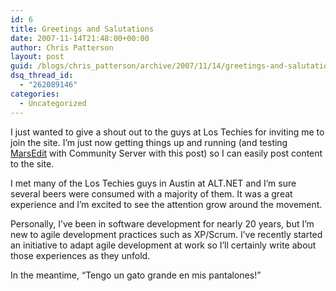```yaml
---
id: 6
title: Greetings and Salutations
date: 2007-11-14T21:48:00+00:00
author: Chris Patterson
layout: post
guid: /blogs/chris_patterson/archive/2007/11/14/greetings-and-salutations.aspx
dsq_thread_id:
  - "262089146"
categories:
  - Uncategorized
---
```

I just wanted to give a shout out to the guys at Los Techies for inviting me to join the site. I&#8217;m just now getting things up and running (and testing [MarsEdit](http://www.red-sweater.com/marsedit/) with Community Server with this post) so I can easily post content to the site.

I met many of the Los Techies guys in Austin at ALT.NET and I&#8217;m sure several beers were consumed with a majority of them. It was a great experience and I&#8217;m excited to see the attention grow around the movement.

Personally, I&#8217;ve been in software development for nearly 20 years, but I&#8217;m new to agile development practices such as XP/Scrum. I&#8217;ve recently started an initiative to adapt agile development at work so I&#8217;ll certainly write about those experiences as they unfold.

In the meantime, &#8220;Tengo un gato grande en mis pantalones!&#8221;
